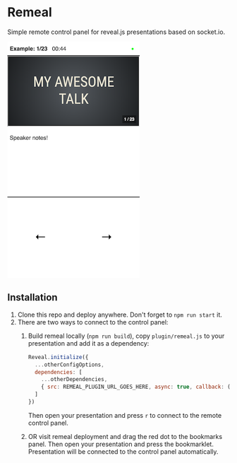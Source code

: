# Remeal

Simple remote control panel for reveal.js presentations based on socket.io.

![Alt text](/example.png?raw=true "Screenshot")

## Installation
1. Clone this repo and deploy anywhere. Don't forget to `npm run start` it.
2. There are two ways to connect to the control panel:
    1. Build remeal locally (`npm run build`), copy `plugin/remeal.js` to your presentation and add it as a dependency:
        ```js
        Reveal.initialize({
          ...otherConfigOptions,
          dependencies: [
            ...otherDependencies,
            { src: REMEAL_PLUGIN_URL_GOES_HERE, async: true, callback: () => initRemeal() }
          ]
        })
        ```
        Then open your presentation and press `r` to connect to the remote control panel.
        
    2. OR visit remeal deployment and drag the red dot to the bookmarks panel. Then open your presentation and press the bookmarklet. Presentation will be connected to the control panel automatically.
